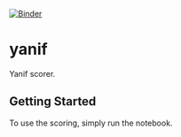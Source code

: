 [![Binder](https://mybinder.org/badge_logo.svg)](https://mybinder.org/v2/gh/nthall93/yanif/master?filepath=Yanif.pynb)

# yanif
Yanif scorer.

## Getting Started
To use the scoring, simply run the notebook.
